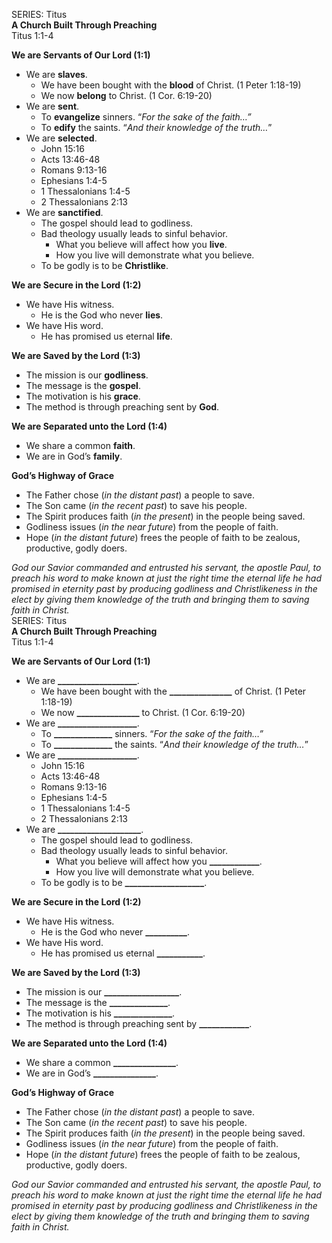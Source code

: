 SERIES: Titus  
**A Church Built Through Preaching**  
Titus 1:1-4

**We are Servants of Our Lord (1:1)**

* We are **slaves**.  
  * We have been bought with the **blood** of Christ. (1 Peter 1:18-19)  
  * We now **belong** to Christ. (1 Cor. 6:19-20)  
* We are **sent**.   
  * To **evangelize** sinners. “*For the sake of the faith…”*  
  * To **edify** the saints. “*And their knowledge of the truth…*”  
* We are **selected**.  
  * John 15:16  
  * Acts 13:46-48  
  * Romans 9:13-16  
  * Ephesians 1:4-5  
  * 1 Thessalonians 1:4-5  
  * 2 Thessalonians 2:13  
* We are **sanctified**.   
  * The gospel should lead to godliness.  
  * Bad theology usually leads to sinful behavior.  
    * What you believe will affect how you **live**.  
    * How you live will demonstrate what you believe.  
  * To be godly is to be **Christlike**.

**We are Secure in the Lord (1:2)**

* We have His witness.  
  * He is the God who never **lies**.   
* We have His word.   
  * He has promised us eternal **life**. 

**We are Saved by the Lord (1:3)**

* The mission is our **godliness**.  
* The message is the **gospel**.  
* The motivation is his **grace**.   
* The method is through preaching sent by **God**. 

**We are Separated unto the Lord (1:4)**

* We share a common **faith**.   
* We are in God’s **family**. 

**God’s Highway of Grace**

* The Father chose (*in the distant past*) a people to save.  
* The Son came (*in the recent past*) to save his people.  
* The Spirit produces faith (*in the present*) in the people being saved.  
* Godliness issues (*in the near future*) from the people of faith.  
* Hope (*in the distant future*) frees the people of faith to be zealous, productive, godly doers.

*God our Savior commanded and entrusted his servant, the apostle Paul, to preach his word to make known at just the right time the eternal life he had promised in eternity past by producing godliness and Christlikeness in the elect by giving them knowledge of the truth and bringing them to saving faith in Christ.*  
SERIES: Titus  
**A Church Built Through Preaching**  
Titus 1:1-4

**We are Servants of Our Lord (1:1)**

* We are **\_\_\_\_\_\_\_\_\_\_\_\_\_\_\_\_\_\_\_**.  
  * We have been bought with the **\_\_\_\_\_\_\_\_\_\_\_\_\_\_\_** of Christ. (1 Peter 1:18-19)  
  * We now **\_\_\_\_\_\_\_\_\_\_\_\_\_\_\_** to Christ. (1 Cor. 6:19-20)  
* We are **\_\_\_\_\_\_\_\_\_\_\_\_\_\_\_\_\_\_\_**.   
  * To **\_\_\_\_\_\_\_\_\_\_\_\_\_\_** sinners. “*For the sake of the faith…”*  
  * To **\_\_\_\_\_\_\_\_\_\_\_\_\_\_** the saints. “*And their knowledge of the truth…*”  
* We are **\_\_\_\_\_\_\_\_\_\_\_\_\_\_\_\_\_\_\_**.  
  * John 15:16  
  * Acts 13:46-48  
  * Romans 9:13-16  
  * Ephesians 1:4-5  
  * 1 Thessalonians 1:4-5  
  * 2 Thessalonians 2:13  
* We are **\_\_\_\_\_\_\_\_\_\_\_\_\_\_\_\_\_\_\_\_**.   
  * The gospel should lead to godliness.  
  * Bad theology usually leads to sinful behavior.  
    * What you believe will affect how you **\_\_\_\_\_\_\_\_\_\_\_\_**.  
    * How you live will demonstrate what you believe.  
  * To be godly is to be **\_\_\_\_\_\_\_\_\_\_\_\_\_\_\_\_\_\_\_**.

**We are Secure in the Lord (1:2)**

* We have His witness.  
  * He is the God who never **\_\_\_\_\_\_\_\_\_\_**.   
* We have His word.   
  * He has promised us eternal **\_\_\_\_\_\_\_\_\_\_\_**. 

**We are Saved by the Lord (1:3)**

* The mission is our **\_\_\_\_\_\_\_\_\_\_\_\_\_\_\_\_\_\_**.  
* The message is the **\_\_\_\_\_\_\_\_\_\_\_\_\_\_**.  
* The motivation is his **\_\_\_\_\_\_\_\_\_\_\_\_\_\_**.   
* The method is through preaching sent by **\_\_\_\_\_\_\_\_\_\_\_\_**. 

**We are Separated unto the Lord (1:4)**

* We share a common **\_\_\_\_\_\_\_\_\_\_\_\_\_\_\_**.   
* We are in God’s **\_\_\_\_\_\_\_\_\_\_\_\_\_\_\_**. 

**God’s Highway of Grace**

* The Father chose (*in the distant past*) a people to save.  
* The Son came (*in the recent past*) to save his people.  
* The Spirit produces faith (*in the present*) in the people being saved.  
* Godliness issues (*in the near future*) from the people of faith.  
* Hope (*in the distant future*) frees the people of faith to be zealous, productive, godly doers.

*God our Savior commanded and entrusted his servant, the apostle Paul, to preach his word to make known at just the right time the eternal life he had promised in eternity past by producing godliness and Christlikeness in the elect by giving them knowledge of the truth and bringing them to saving faith in Christ.*